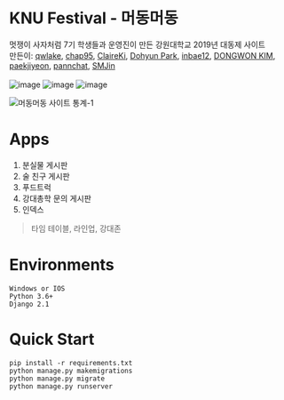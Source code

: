 # KNU Festival - 머동머동
멋쟁이 사자처럼 7기 학생들과 운영진이 만든 강원대학교 2019년 대동제 사이트<br>
만든이: [qwlake](https://github.com/qwlake), [chap95](https://github.com/chap95), [ClaireKi](https://github.com/ClaireKi), [Dohyun Park](https://github.com/freesin), [inbae12](https://github.com/inbae12), [DONGWON KIM](https://github.com/lunacircle4), [paekjiyeon](https://github.com/paekjiyeon), [pannchat](https://github.com/pannchat), [SMJin](https://github.com/SMJin)<br><br>
![image](https://user-images.githubusercontent.com/41278416/82415398-6dca0100-9ab3-11ea-834a-dc3dcca00d8e.png)
![image](https://user-images.githubusercontent.com/41278416/82415571-ad90e880-9ab3-11ea-88ec-a7aecc10a8ef.png)
![image](https://user-images.githubusercontent.com/41278416/82415577-b08bd900-9ab3-11ea-912b-7751e63d9bbe.png)

![머동머동 사이트 통계-1](https://user-images.githubusercontent.com/41278416/82415843-14160680-9ab4-11ea-905e-4e358ac02c03.jpg)

# Apps
1. 분실물 게시판
2. 술 친구 게시판
3. 푸드트럭
4. 강대총학 문의 게시판
5. 인덱스
>타임 테이블,  라인업,  강대존

# Environments
```
Windows or IOS
Python 3.6+
Django 2.1
```

# Quick Start
```
pip install -r requirements.txt
python manage.py makemigrations
python manage.py migrate
python manage.py runserver
```
